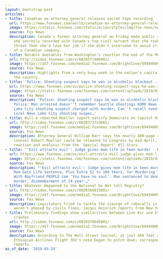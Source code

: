 ```yaml
---
layout: bootstrap-post
articles:
- title: Canadian ex-attorney general releases secret tape recording
  url: https://www.foxnews.com/world/canadian-ex-attorney-general-releases-secret-tape-recording
  image: https://static.foxnews.com/static/orion/styles/img/fox-news/og/og-fox-news.png
  source: Fox News
  description: Canada's former attorney general on Friday made public a conversation
    she secretly recorded with Canada's top civil servant that she took as a veiled
    threat that she'd lose her job if she didn't intervene to avoid criminal prosecution
    of a Canadian company.
- title: Notable Quotables from Washington's reaction the end of the Mueller report
  url: http://video.foxnews.com/v/6020377486001/
  image: https://a57.foxnews.com/media2.foxnews.com/BrightCove/694940094001/2019/03/29/640/360/694940094001_6020381756001_6020377486001-vs.jpg
  source: Fox News
  description: Highlights from a very busy week in the nation's capital and around
    the country.
- title: 'Police: Shooting suspect says he was in alcoholic blackout - Fox News'
  url: https://www.foxnews.com/us/police-shooting-suspect-says-he-was-in-alcoholic-blackout
  image: https://static.foxnews.com/foxnews.com/content/uploads/2019/03/0759f169-ContentBroker_contentid-ce13c81644ce4bc8904a8a0d90d9f013.png
  source: Fox News
  description: 'Police: Shooting suspect says he was in alcoholic blackout Fox News
    Police: Man arrested doesn''t remember Seattle shootings KOMO News Seattle''s
    Lake City shooting suspect charged with murder; Can''t recall events Seattle PI
    Local News Lake City shooting suspec…'
- title: Will a redacted Mueller report satisfy Democrats on Capitol Hill?
  url: http://video.foxnews.com/v/6020373753001/
  image: https://a57.foxnews.com/media2.foxnews.com/BrightCove/694940094001/2019/03/29/640/360/694940094001_6020381754001_6020373753001-vs.jpg
  source: Fox News
  description: Attorney General William Barr says the nearly 400-page report by special
    counsel Robert Mueller could be released to Congress by mid-April, if not sooner;
    reaction and analysis from the 'Special Report' All-Stars.
- title: "'Evil attracts evil': Judge gives mom life in teen murder - Fox News"
  url: https://www.foxnews.com/us/evil-attracts-evil-judge-gives-mom-life-in-teen-murder
  image: https://static.foxnews.com/foxnews.com/content/uploads/2019/03/ContentBroker_contentid-b0511a1548ea4947b27604617d523021.png
  source: Fox News
  description: "'Evil attracts evil': Judge gives mom life in teen murder Fox News
    Mom Gets Life Sentence, Plus Extra 52 to 104 Years, for Murdering Teen Daughter
    With Boyfriend PEOPLE.com 'You have no soul': Man sentenced to death for rape,
    murder, dismemberment of 14-year-…"
- title: Whatever Happened to the National Do Not Call Registry?
  url: http://video.foxnews.com/v/6020366833001/
  image: https://a57.foxnews.com/media2.foxnews.com/BrightCove/694940094001/2019/03/29/640/360/694940094001_6020367632001_6020366833001-vs.jpg
  source: Fox News
  description: Legislators tried to tackle the scourge of robocalls in 2003, but violators
    weren't phased by civils fines; Jacqui Heinrich reports from New York.
- title: Preliminary findings show similarities between Lion Air and Ethiopian Airlines
    crashes
  url: http://video.foxnews.com/v/6020370045001/
  image: https://a57.foxnews.com/media2.foxnews.com/BrightCove/694940094001/2019/03/29/640/360/694940094001_6020367625001_6020370045001-vs.jpg
  source: Fox News
  description: According to The Wall Street Journal, at just 450 feet above ground,
    Ethiopian Airlines Flight 302's nose began to pitch down; correspondent Doug McKelway
    reports.
as_of_date: '2019-03-29'
---
```


